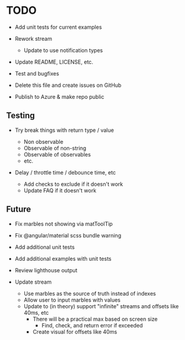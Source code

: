 # TODO

* Add unit tests for current examples

* Rework stream
  * Update to use notification types

* Update README, LICENSE, etc.
* Test and bugfixes
* Delete this file and create issues on GitHub
* Publish to Azure & make repo public

## Testing

* Try break things with return type / value
  * Non observable
  * Observable of non-string
  * Observable of observables
  * etc.

* Delay / throttle time / debounce time, etc
  * Add checks to exclude if it doesn't work
  * Update FAQ if it doesn't work

## Future

* Fix marbles not showing via matToolTip
* Fix @angular/material scss bundle warning

* Add additional unit tests

* Add additional examples with unit tests

* Review lighthouse output

* Update stream
  * Use marbles as the source of truth instead of indexes
  * Allow user to input marbles with values
  * Update to (in theory) support "infinite" streams and offsets like 40ms, etc
    * There will be a practical max based on screen size
      * Find, check, and return error if exceeded
    * Create visual for offsets like 40ms
